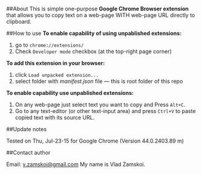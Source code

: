 ##About
This is simple one-purpose **Google Chrome Browser extension** that allows you to copy text on a web-page WITH web-page URL directly to clipboard.


##How to use
**To enable capability of using unpablished extensions:**

1. go to `chrome://extensions/`
1. Check `Developer mode` checkbox (at the top-right page corner)

**To add this extension in your browser:**

1. click `Load unpacked extension...`
1. select folder with _manifest.json_ file — this is root folder of this repo

**To enable capability use unpablished extensions:**

1. On any web-page just select text you want to copy and Press `Alt+C`.
1. Go to any text-editor (or other text-input area) and press `Ctrl+V` to paste copied text with its source URL.


##Update notes

Tested on Thu, Jul-23-15
for Google Chrome (Version 44.0.2403.89 m)


##Contact author

Email: <v.zamskoi@gmail.com>
My name is Vlad Zamskoi.